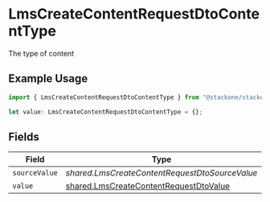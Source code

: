 # LmsCreateContentRequestDtoContentType

The type of content

## Example Usage

```typescript
import { LmsCreateContentRequestDtoContentType } from "@stackone/stackone-client-ts/sdk/models/shared";

let value: LmsCreateContentRequestDtoContentType = {};
```

## Fields

| Field                                                                                                   | Type                                                                                                    | Required                                                                                                | Description                                                                                             |
| ------------------------------------------------------------------------------------------------------- | ------------------------------------------------------------------------------------------------------- | ------------------------------------------------------------------------------------------------------- | ------------------------------------------------------------------------------------------------------- |
| `sourceValue`                                                                                           | *shared.LmsCreateContentRequestDtoSourceValue*                                                          | :heavy_minus_sign:                                                                                      | N/A                                                                                                     |
| `value`                                                                                                 | [shared.LmsCreateContentRequestDtoValue](../../../sdk/models/shared/lmscreatecontentrequestdtovalue.md) | :heavy_minus_sign:                                                                                      | N/A                                                                                                     |